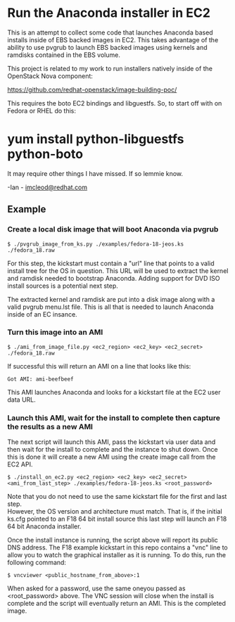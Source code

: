 Run the Anaconda installer in EC2
=================================

This is an attempt to collect some code that launches Anaconda based installs inside of EBS backed
images in EC2.  This takes advantage of the ability to use pvgrub to launch EBS backed images using
kernels and ramdisks contained in the EBS volume.

This project is related to my work to run installers natively inside of the OpenStack Nova component:

https://github.com/redhat-openstack/image-building-poc/

This requires the boto EC2 bindings and libguestfs.  So, to start off with on Fedora or RHEL do this:

# yum install python-libguestfs python-boto

It may require other things I have missed.  If so lemmie know.  

-Ian - imcleod@redhat.com


## Example

### Create a local disk image that will boot Anaconda via pvgrub

    $ ./pvgrub_image_from_ks.py ./examples/fedora-18-jeos.ks ./fedora_18.raw

For this step, the kickstart must contain a "url" line that points to a valid install
tree for the OS in question.  This URL will be used to extract the kernel and ramdisk
needed to bootstrap Anaconda.  Adding support for DVD ISO install sources is a potential
next step.

The extracted kernel and ramdisk are put into a disk image along with a valid pvgrub
menu.lst file.  This is all that is needed to launch Anaconda inside of an EC insance.


### Turn this image into an AMI

    $ ./ami_from_image_file.py <ec2_region> <ec2_key> <ec2_secret> ./fedora_18.raw

If successful this will return an AMI on a line that looks like this:

    Got AMI: ami-beefbeef

This AMI launches Anaconda and looks for a kickstart file at the EC2 user data URL.

### Launch this AMI, wait for the install to complete then capture the results as a new AMI

The next script will launch this AMI, pass the kickstart via user data and then wait
for the install to complete and the instance to shut down.  Once this is done it will
create a new AMI using the create image call from the EC2 API.

    $ ./install_on_ec2.py <ec2_region> <ec2_key> <ec2_secret> <ami_from_last_step> ./examples/fedora-18-jeos.ks <root_password>

Note that you do not need to use the same kickstart file for the first and last step.  
However, the OS version and architecture must match.  That is, if the initial ks.cfg
pointed to an F18 64 bit install source this last step will launch an F18 64 bit Anaconda
installer.

Once the install instance is running, the script above will report its public
DNS address.  The F18 example kickstart in this repo contains a "vnc" line to allow
you to watch the graphical installer as it is running.  To do this, run the following
command:

    $ vncviewer <public_hostname_from_above>:1

When asked for a password, use the same oneyou passed as <root_password> above.
The VNC session will close when the install is complete and the script will eventually
return an AMI.  This is the completed image.

